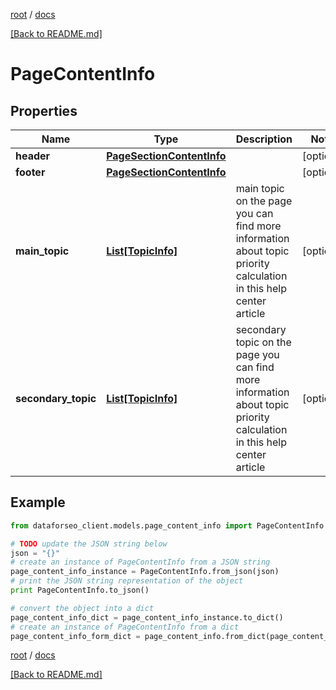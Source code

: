 [root](./../ "root") / [docs](./ "docs")

[[Back to README.md]](./../README.md "[Back to README.md]")

# PageContentInfo

## Properties

Name | Type | Description | Notes
------------ | ------------- | ------------- | -------------
**header** | [**PageSectionContentInfo**](PageSectionContentInfo.md) |  | [optional]
**footer** | [**PageSectionContentInfo**](PageSectionContentInfo.md) |  | [optional]
**main_topic** | [**List[TopicInfo]**](TopicInfo.md) | main topic on the page you can find more information about topic priority calculation in this help center article | [optional]
**secondary_topic** | [**List[TopicInfo]**](TopicInfo.md) | secondary topic on the page you can find more information about topic priority calculation in this help center article | [optional]

## Example

```python
from dataforseo_client.models.page_content_info import PageContentInfo

# TODO update the JSON string below
json = "{}"
# create an instance of PageContentInfo from a JSON string
page_content_info_instance = PageContentInfo.from_json(json)
# print the JSON string representation of the object
print PageContentInfo.to_json()

# convert the object into a dict
page_content_info_dict = page_content_info_instance.to_dict()
# create an instance of PageContentInfo from a dict
page_content_info_form_dict = page_content_info.from_dict(page_content_info_dict)
```

  

[root](./../ "root") / [docs](./ "docs")

[[Back to README.md]](./../README.md "[Back to README.md]")